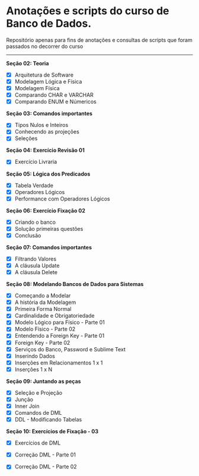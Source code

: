 # Anotações e scripts do curso de Banco de Dados.

<p> Repositório apenas para fins de anotações e consultas de scripts que foram passados no decorrer do curso </p>

---

**Seção 02: Teoria**
- [x] Arquitetura de Software
- [x] Modelagem Lógica e Física
- [x] Modelagem Física
- [x] Comparando CHAR e VARCHAR
- [x] Comparando ENUM e Númericos

**Seção 03: Comandos importantes**
- [x] Tipos Nulos e Inteiros
- [x] Conhecendo as projeções
- [x] Seleções

**Seção 04: Exercício Revisão 01**
- [x] Exercício Livraria

**Seção 05: Lógica dos Predicados**
- [x] Tabela Verdade
- [x] Operadores Lógicos
- [x] Performance com Operadores Lógicos

**Seção 06: Exercício Fixação 02**
- [x] Criando o banco
- [x] Solução primeiras questões
- [x] Conclusão

**Seção 07: Comandos importantes**
- [x] Filtrando Valores
- [x] A cláusula Update
- [x] A cláusula Delete

**Seção 08: Modelando Bancos de Dados para Sistemas**
- [x] Começando a Modelar
- [x] A história da Modelagem
- [x] Primeira Forma Normal
- [x] Cardinalidade e Obrigatoriedade
- [x] Modelo Lógico para Físico - Parte 01
- [x] Modelo Físico - Parte 02
- [x] Entendendo a Foreign Key - Parte 01
- [x] Foreign Key - Parte 02
- [x] Serviços do Banco, Password e Sublime Text
- [x] Inserindo Dados
- [x] Inserções em Relacionamentos 1 x 1
- [x] Inserções 1 x N

**Seção 09: Juntando as peças**
- [x] Seleção e Projeção
- [x] Junção
- [x] Inner Join
- [x] Comandos de DML
- [x] DDL - Modificando Tabelas

**Seção 10: Exercícios de Fixação - 03**
- [x] Exercícios de DML
- [x] Correção DML - Parte 01
- [x] Correção DML - Parte 02

